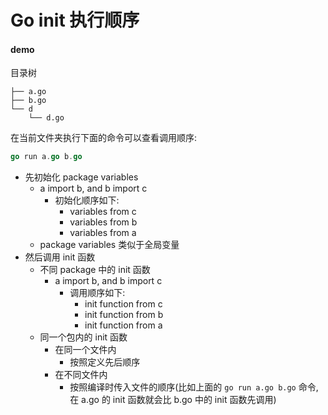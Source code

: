 # Go init 执行顺序

#### demo

目录树
```
├── a.go
├── b.go
└── d
    └── d.go
```

在当前文件夹执行下面的命令可以查看调用顺序:
```go
go run a.go b.go
```

- 先初始化 package variables
  - a import b, and b import c
    - 初始化顺序如下:
      - variables from c
      - variables from b
      - variables from a
  - package variables 类似于全局变量
- 然后调用 init 函数
  - 不同 package 中的 init 函数
    - a import b, and b import c
      - 调用顺序如下:
        - init function from c
        - init function from b
        - init function from a
  - 同一个包内的 init 函数
    - 在同一个文件内
      - 按照定义先后顺序
    - 在不同文件内
      - 按照编译时传入文件的顺序(比如上面的 `go run a.go b.go` 命令, 在 a.go 的 init 函数就会比 b.go 中的 init 函数先调用)
